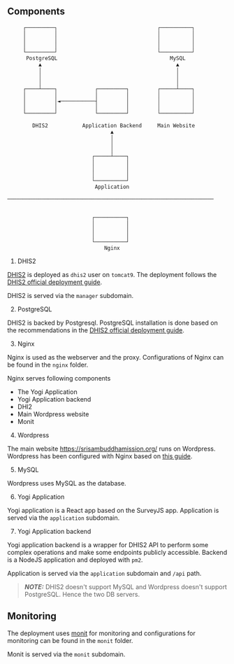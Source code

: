 ## Components

```
     ┌─────────┐                                ┌──────────┐
     │         │                                │          │
     │         │                                │          │
     │         │                                │          │
     └─────────┘                                └──────────┘
      PostgreSQL                                    MySQL
          ▲                                           ▲
          │                                           │
          │                                           │
          │                                           │
     ┌────┴────┐            ┌─────────┐         ┌─────┴────┐
     │         │            │         │         │          │
     │         │◄───────────┤         │         │          │
     │         │            │         │         │          │
     └─────────┘            └─────────┘         └──────────┘

        DHIS2           Application Backend     Main Website
                                 ▲
                                 │
                                 │
                                 │
                           ┌─────┴────┐
                           │          │
                           │          │
                           │          │
                           └──────────┘
                            Application

──────────────────────────────────────────────────────────────────


                           ┌──────────┐
                           │          │
                           │          │
                           │          │
                           └──────────┘
                               Nginx
```

1. DHIS2

[DHIS2](https://dhis2.org/) is deployed as `dhis2` user on `tomcat9`. The deployment follows the [DHIS2 official deployment guide](https://docs.dhis2.org/en/manage/performing-system-administration/dhis-core-version-master/installation.html).

DHIS2 is served via the `manager` subdomain.

2. PostgreSQL

DHIS2 is backed by Postgresql. PostgreSQL installation is done based on the recommendations in the [DHIS2 official deployment guide](https://docs.dhis2.org/en/manage/performing-system-administration/dhis-core-version-master/installation.html).

3. Nginx

Nginx is used as the webserver and the proxy. Configurations of Nginx can be found in the `nginx` folder.

Nginx serves following components

- The Yogi Application
- Yogi Application backend
- DHI2
- Main Wordpress website
- Monit

4. Wordpress

The main website https://srisambuddhamission.org/ runs on Wordpress. Wordpress has been configured with Nginx based on [this guide](https://www.ionos.com/digitalguide/hosting/blogs/wordpress-nginx/).

5. MySQL

Wordpress uses MySQL as the database.

6. Yogi Application

Yogi application is a React app based on the SurveyJS app. Application is served via the `application` subdomain.

7. Yogi Application backend

Yogi application backend is a wrapper for DHIS2 API to perform some complex operations and make some endpoints publicly accessible. Backend is a NodeJS application and deployed with `pm2`.

Application is served via the `application` subdomain and `/api` path.

> **_NOTE:_** DHIS2 doesn't support MySQL and Wordpress doesn't support PostgreSQL. Hence the two DB servers.

## Monitoring

The deployment uses [monit](https://mmonit.com/monit/) for monitoring and configurations for monitoring can be found in the `monit` folder.

Monit is served via the `monit` subdomain.

